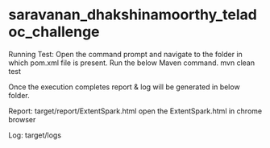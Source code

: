 # saravanan_dhakshinamoorthy_teladoc_challenge
Running Test:
Open the command prompt and navigate to the folder in which pom.xml file is present. Run the below Maven command.
mvn clean test

Once the execution completes report & log will be generated in below folder.

Report: target/report/ExtentSpark.html
open the ExtentSpark.html in chrome browser

Log: target/logs
